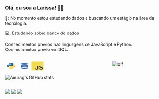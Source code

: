 ### Olá, eu sou a Larissa! 👩‍💻

 🔭: No momento estou estudando dados e buscando um estágio na área da tecnologia.
 
 💻: Estudando sobre banco de dados

Conhecimentos prévios nas linguagens de JavaScript e Python.
Conhecimentos prévio em SQL.

 <div style="display: inline_block"><br>
  <img align="center" alt="Python" height="30" width="40" src="https://raw.githubusercontent.com/github/explore/master/topics/python/python.png">
  <img align="center" alt="SQL" height="30" width="40" src="https://raw.githubusercontent.com/github/explore/master/topics/sql/sql.png">
  <img align="center" alt="JS" height="30" width="40" src="https://raw.githubusercontent.com/github/explore/master/topics/javascript/javascript.png">
  <img align="right" alt="lgif" height="150" width="150"src="https://cdn.discordapp.com/attachments/1125496086753194067/1125496220924776468/Design_sem_nome.gif">
</div>

![Anurag's GitHub stats](https://github-readme-stats.vercel.app/api?username=larissagobbo&show_icons=true&theme=synthwave)

 ##
 
<div> 
  <a href="https://instagram.com/_larissagobbo" target="_blank"><img src="https://img.shields.io/badge/-Instagram-%23E4405F?style=for-the-badge&logo=instagram&logoColor=white" target="_blank"></a>
 	<a href="https://discord.com/invite/LarissaGobbo#1638" target="_blank"><img src="https://img.shields.io/badge/Discord-7289DA?style=for-the-badge&logo=discord&logoColor=white" target="_blank"></a> 
  <a href="https://www.linkedin.com/in/larissa-gobbo-78798822a/" target="_blank"><img src="https://img.shields.io/badge/-LinkedIn-%230077B5?style=for-the-badge&logo=linkedin&logoColor=white" target="_blank"></a> 
 
  
</div>

